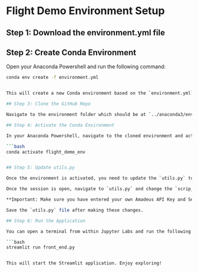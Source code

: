 # Flight Demo Environment Setup

## Step 1: Download the environment.yml file

## Step 2: Create Conda Environment

Open your Anaconda Powershell and run the following command:

```bash
conda env create -f environment.yml


This will create a new Conda environment based on the `environment.yml` file.

## Step 3: Clone the GitHub Repo

Navigate to the environment folder which should be at `../anaconda3/envs/flight_demo_env/` and clone the GitHub repository into this environment.

## Step 4: Activate the Conda Environment

In your Anaconda Powershell, navigate to the cloned environment and activate it with the following command:

```bash
conda activate flight_demo_env


## Step 5: Update utils.py

Once the environment is activated, you need to update the `utils.py` to navigate to the `apikeys.yml` file. Do this by typing `jupyter-lab` in your Anaconda Powershell. 

Once the session is open, navigate to `utils.py` and change the `scrip_dir` on line 26 to your own directory. 

**Important: Make sure you have entered your own Amadeus API Key and Secret in the `apikeys.yml` file.**

Save the `utils.py` file after making these changes.

## Step 6: Run the Application

You can open a terminal from within Jupyter Labs and run the following command:

```bash
streamlit run front_end.py


This will start the Streamlit application. Enjoy exploring!
